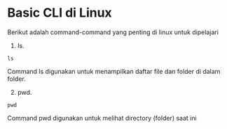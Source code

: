 Basic CLI di Linux
======================

Berikut adalah command-command yang penting di linux untuk dipelajari

1. ls.
```
ls
```
Command ls digunakan untuk menampilkan daftar file dan folder di dalam folder.

2. pwd.
```
pwd
```
Command pwd digunakan untuk melihat directory (folder) saat ini
